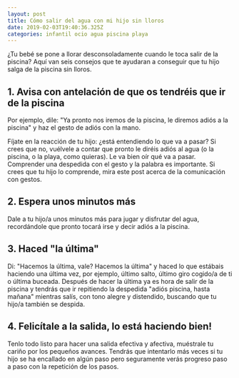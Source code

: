 ```yaml
---
layout: post
title: Cómo salir del agua con mi hijo sin lloros
date: 2019-02-03T19:40:36.325Z
categories: infantil ocio agua piscina playa
---
```

¿Tu bebé se pone a llorar desconsoladamente cuando le toca salir de la piscina? Aquí van seis consejos que te ayudaran a conseguir que tu hijo salga de la piscina sin lloros.



## 1. Avisa con antelación de que os tendréis que ir de la piscina

Por ejemplo, dile: "Ya pronto nos iremos de la piscina, le diremos adiós a la piscina" y haz el gesto de adiós con la mano.

Fíjate en la reacción de tu hijo: ¿está entendiendo lo que va a pasar? Si crees que no, vuélvele a contar que pronto le diréis adiós al agua (o la piscina, o la playa, como quieras). Le va bien oír qué va a pasar. Comprender una despedida con el gesto y la palabra es importante. Si crees que tu hijo lo comprende, mira este post acerca de la comunicación con gestos.

## 2. Espera unos minutos más

Dale a tu hijo/a unos minutos más para jugar y disfrutar del agua, recordándole que pronto tocará irse y decir adiós a la piscina.

## 3. Haced "la última"

Di: "Hacemos la última, vale? Hacemos la última" y haced lo que estábais haciendo una última vez, por ejemplo, último salto, último giro cogido/a de ti o última buceada. Después de hacer la última ya es hora de salir de la piscina y tendrás que ir repitiendo la despedida "adiós piscina, hasta mañana" mientras salís, con tono alegre y distendido, buscando que tu hijo/a también se despida.

## 4. Felicítale a la salida, lo está haciendo bien! 

Tenlo todo listo para hacer una salida efectiva y afectiva, muéstrale tu cariño por los pequeños avances. Tendrás que intentarlo más veces si tu hijo se ha encallado en algún paso pero seguramente verás progreso paso a paso con la repetición de los pasos.
